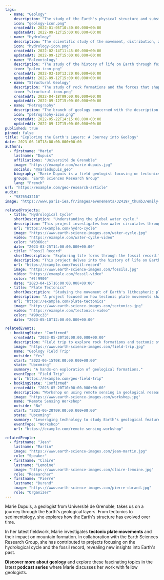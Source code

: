 ```yaml
---
tags:
  - name: "Geology"
    description: "The study of the Earth's physical structure and substance."
    icon: "geology-icon.png"
    createdAt: 2022-01-05T10:30:00.000+00:00
    updatedAt: 2022-09-12T15:00:00.000+00:00
  - name: "Hydrology"
    description: "The scientific study of the movement, distribution, and quality of water on Earth."
    icon: "hydrology-icon.png"
    createdAt: 2022-02-14T11:45:00.000+00:00
    updatedAt: 2022-09-12T15:00:00.000+00:00
  - name: "Paleontology"
    description: "The study of the history of life on Earth through fossils."
    icon: "paleo-icon.png"
    createdAt: 2022-03-10T13:20:00.000+00:00
    updatedAt: 2022-09-12T15:00:00.000+00:00
  - name: "Structural Geology"
    description: "The study of rock formations and the forces that shape them."
    icon: "structural-icon.png"
    createdAt: 2022-04-18T09:00:00.000+00:00
    updatedAt: 2022-09-12T15:00:00.000+00:00
  - name: "Petrography"
    description: "The branch of geology concerned with the description and classification of rocks."
    icon: "petrography-icon.png"
    createdAt: 2022-05-22T14:15:00.000+00:00
    updatedAt: 2022-09-12T15:00:00.000+00:00
published: true
pinned: false
title: "Exploring the Earth's Layers: A Journey into Geology"
date: 2023-06-10T18:00:00.000+00:00
authors:
  - firstname: "Marie"
    lastname: "Dupuis"
    affiliations: "Université de Grenoble"
    image: "https://example.com/marie-dupuis.jpg"
    socials: "@mariedupuis_geo"
    biography: "Marie Dupuis is a field geologist focusing on tectonics and sedimentology."
    groups: "Earth Sciences Research Group"
    lang: "French"
url: "https://example.com/geo-research-article"
audio:
  - "9876543210"
image: "https://www.paris-iea.fr/images/evenements/32419/_thumb3/emily-morter-8xaa0f9yqne-unsplash.jpg"

relatedProjects:
  - title: "Hydrological Cycle"
    shortDescription: "Understanding the global water cycle."
    description: "This project investigates how water circulates through the Earth's atmosphere, surface, and subsurface."
    url: "https://example.com/hydro-cycle"
    image: "https://www.earth-science-images.com/water-cycle.jpg"
    video: "https://example.com/water-cycle-video"
    color: "#3366cc"
    date: "2023-03-25T14:00:00.000+00:00"
  - title: "Fossil Record"
    shortDescription: "Exploring life forms through the fossil record."
    description: "This project delves into the history of life on Earth, studying fossils from different geological periods."
    url: "https://example.com/fossil-record"
    image: "https://www.earth-science-images.com/fossils.jpg"
    video: "https://example.com/fossil-video"
    color: "#ff9900"
    date: "2023-04-15T16:00:00.000+00:00"
  - title: "Plate Tectonics"
    shortDescription: "Studying the movement of Earth's lithospheric plates."
    description: "A project focused on how tectonic plate movements shape the Earth's surface, causing earthquakes and mountain formation."
    url: "https://example.com/plate-tectonics"
    image: "https://www.earth-science-images.com/tectonics.jpg"
    video: "https://example.com/tectonics-video"
    color: "#99cc33"
    date: "2023-05-10T12:00:00.000+00:00"

relatedEvents:
  - bookingState: "Confirmed"
    createdAt: "2023-05-20T10:00:00.000+00:00"
    description: "Field trip to explore rock formations and tectonic structures."
    image: "https://www.earth-science-images.com/field-trip.jpg"
    name: "Geology Field Trip"
    outside: "Yes"
    start: "2023-06-15T08:00:00.000+00:00"
    state: "Upcoming"
    summary: "A hands-on exploration of geological formations."
    eventType: "Field Trip"
    url: "https://example.com/geo-field-trip"
  - bookingState: "Confirmed"
    createdAt: "2023-05-20T10:00:00.000+00:00"
    description: "Workshop on using remote sensing in geological research."
    image: "https://www.earth-science-images.com/workshop.jpg"
    name: "Remote Sensing Workshop"
    outside: "No"
    start: "2023-06-20T09:00:00.000+00:00"
    state: "Upcoming"
    summary: "Leveraging technology to study Earth's geological features."
    eventType: "Workshop"
    url: "https://example.com/remote-sensing-workshop"

relatedPeople:
  - firstname: "Jean"
    lastname: "Martin"
    image: "https://www.earth-science-images.com/jean-martin.jpg"
    role: "Speaker"
  - firstname: "Claire"
    lastname: "Lemoine"
    image: "https://www.earth-science-images.com/claire-lemoine.jpg"
    role: "Researcher"
  - firstname: "Pierre"
    lastname: "Durand"
    image: "https://www.earth-science-images.com/pierre-durand.jpg"
    role: "Organizer"
---
```


Marie Dupuis, a geologist from Université de Grenoble, takes us on a journey through the Earth's geological layers. From tectonics to sedimentology, she explores how the Earth's structure has evolved over time.

In her latest fieldwork, Marie investigates **tectonic plate movements** and their impact on mountain formation. In collaboration with the Earth Sciences Research Group, she has contributed to projects focusing on the hydrological cycle and the fossil record, revealing new insights into Earth's past.

**Discover more about geology** and explore these fascinating topics in the latest **podcast series** where Marie discusses her work with fellow geologists.
